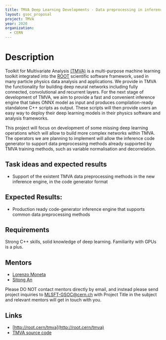 ```yaml
---
title: TMVA Deep Learning Developments - Data preprocessing in inference
layout: gsoc_proposal
project: TMVA
year: 2020
organization:
  - CERN
---
```


# Description

Toolkit for Multivariate Analysis [(TMVA)](http://root.cern/tmva) is a multi-purpose machine learning toolkit integrated into the [ROOT](http://root.cern) scientific software framework, used in many particle physics data analysis and applications. We provide in TMVA the functionality for building deep neural networks including fully connected, convolutional and recurrent layers. For the next stage of development of TMVA, we aim to provide a fast and convenient inference engine that takes ONNX model as input and produces compilation-ready standalone C++ scripts as output. These scripts will then provide users an easy way to deploy their deep learning models in their physics software and analysis frameworks.

This project will focus on development of some missing deep learning operations which will allow to build more complex networks within TMVA. The operators we are planning to implement will allow the inference code generator to support data preprocessing methods already supported by TMVA training methods, such as variable normalisation and decorrelation.




## Task ideas and expected results
 * Support of the existent TMVA data preprocessing methods in the new inference engine, in the code generator format

## Expected Results:
 * Production ready code-generator inference engine that supports common data preprocessing methods

## Requirements
Strong C++ skills, solid knowledge of deep learning. Familiarity with GPUs is a plus.

## Mentors
  * [Lorenzo Moneta](mailto:Lorenzo.Moneta@cern.ch)
  * [Sitong An](mailto:s.an@cern.ch)

Please DO NOT contact mentors directly by email, and instead please send project inquiries to MLSFT-GSOC@cern.ch with Project Title in the subject and relevant mentors will get in touch with you.

## Links
  * [http://root.cern/tmva](http://root.cern/tmva)
  * [TMVA source code](https://github.com/root-project/root/tree/master/tmva)
